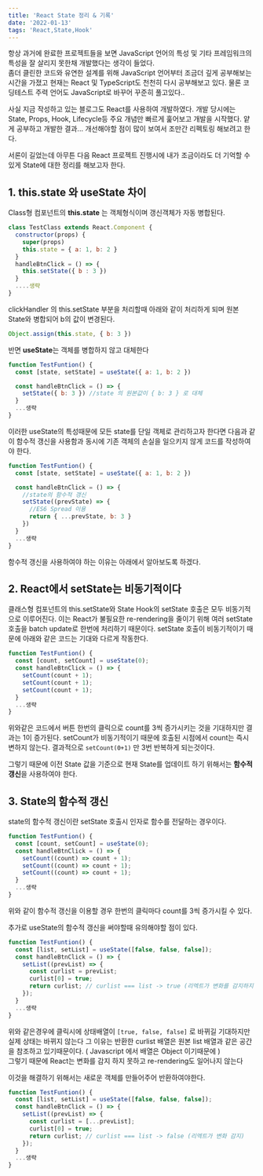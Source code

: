 ```yaml
---
title: 'React State 정리 & 기록'
date: '2022-01-13'
tags: 'React,State,Hook'
---
```


항상 과거에 완료한 프로젝트들을 보면 JavaScript 언어의 특성 및 기타 프레임워크의 특성을 잘 살리지 못한채 개발했다는
생각이 들었다.  
좀더 클린한 코드와 유연한 설계를 위해 JavaScript 언어부터 조금더 깊게 공부해보는 시간을 가졌고 현재는 React 및 TypeScript도 천천히 다시 공부해보고 있다. 물론 코딩테스트 주력 언어도 JavaScript로 바꾸어 꾸준히 풀고있다..

사실 지금 작성하고 있는 블로그도 React를 사용하여 개발하였다. 개발 당시에는 State, Props, Hook, Lifecycle등 주요 개념만 빠르게 훑어보고 개발을 시작했다. 얕게 공부하고 개발한 결과... 개선해야할 점이 많이 보여서 조만간 리펙토링 해보려고 한다.

서론이 길었는데 아무튼 다음 React 프로젝트 진행시에 내가 조금이라도 더 기억할 수 있게 State에 대한 정리를 해보고자 한다.

## 1. this.state 와 useState 차이

Class형 컴포넌트의 **this.state** 는 객체형식이며 갱신객체가 자동 병합된다.

```jsx
class TestClass extends React.Component {
  constructor(props) {
    super(props)
    this.state = { a: 1, b: 2 }
  }
  handleBtnClick = () => {
    this.setState({ b : 3 })
  }
  ....생략
}
```

clickHandler 의 this.setState 부분을 처리할때 아래와 같이 처리하게 되며
원본 State와 병합되어 b의 값이 변경된다.

```js
Object.assign(this.state, { b: 3 })
```

반면 **useState**는 객체를 병합하지 않고 대체한다

```jsx
function TestFuntion() {
  const [state, setState] = useState({ a: 1, b: 2 })

  const handleBtnClick = () => {
    setState({ b: 3 }) //state 의 원본값이 { b: 3 } 로 대체
  }
  ...생략
}
```

이러한 useState의 특성때문에 모든 state를 단일 객체로 관리하고자 한다면 다음과 같이 함수적 갱신을 사용함과 동시에 기존 객체의 손실을 일으키지 않게 코드를 작성하여야 한다.

```jsx
function TestFuntion() {
  const [state, setState] = useState({ a: 1, b: 2 })

  const handleBtnClick = () => {
    //state의 함수적 갱신
    setState((prevState) => {
      //ES6 Spread 이용
      return { ...prevState, b: 3 }
    })
  }
  ...생략
}
```

함수적 갱신을 사용하여야 하는 이유는 아래에서 알아보도록 하겠다.

## 2. React에서 setState는 비동기적이다

클래스형 컴포넌트의 this.setState와 State Hook의 setState 호출은 모두 비동기적으로 이루어진다.
이는 React가 불필요한 re-rendering을 줄이기 위해 여러 setState 호출을 batch update로 한번에 처리하기 때문이다.
setState 호출이 비동기적이기 때문에 아래와 같은 코드는 기대와 다르게 작동한다.

```jsx
function TestFuntion() {
  const [count, setCount] = useState(0);
  const handleBtnClick = () => {
    setCount(count + 1);
    setCount(count + 1);
    setCount(count + 1);
  }
  ...생략
}
```

위와같은 코드에서 버튼 한번의 클릭으로 count를 3씩 증가시키는 것을 기대하지만 결과는 1이 증가된다.
setCount가 비동기적이기 때문에 호출된 시점에서 count는 즉시 변하지 않는다. 결과적으로 `setCount(0+1)` 만 3번 반복하게 되는것이다.

그렇기 때문에 이전 State 값을 기준으로 현재 State를 업데이트 하기 위해서는 **함수적 갱신**을 사용하여야 한다.

## 3. State의 함수적 갱신

state의 함수적 갱신이란 setState 호출시 인자로 함수를 전달하는 경우이다.

```jsx
function TestFuntion() {
  const [count, setCount] = useState(0);
  const handleBtnClick = () => {
    setCount((count) => count + 1);
    setCount((count) => count + 1);
    setCount((count) => count + 1);
  }
  ...생략
}
```

위와 같이 함수적 갱신을 이용할 경우 한번의 클릭마다 count를 3씩 증가시킬 수 있다.

추가로 useState의 함수적 갱신을 써야할때 유의해야할 점이 있다.

```jsx
function TestFuntion() {
  const [list, setList] = useState([false, false, false]);
  const handleBtnClick = () => {
    setList((prevList) => {
      const curlist = prevList;
      curlist[0] = true;
      return curlist; // curlist === list -> true (리엑트가 변화를 감지하지 못함)
    });
  }
  ...생략
}
```

위와 같은경우에 클릭시에 상태배열이 `[true, false, false]` 로 바뀌길 기대하지만 실제 상태는 바뀌지 않는다
그 이유는 반환한 curlist 배열은 원본 list 배열과 같은 공간을 참조하고 있기때문이다. ( Javascript 에서 배열은 Object 이기때문에 )  
그렇기 때문에 React는 변화를 감지 하지 못하고 re-rendering도 일어나지 않는다

이것을 해결하기 위해서는 새로운 객체를 만들어주어 반환하여야한다.

```jsx
function TestFuntion() {
  const [list, setList] = useState([false, false, false]);
  const handleBtnClick = () => {
    setList((prevList) => {
      const curlist = [...prevList];
      curlist[0] = true;
      return curlist; // curlist === list -> false (리엑트가 변화 감지)
    });
  }
  ...생략
}
```
